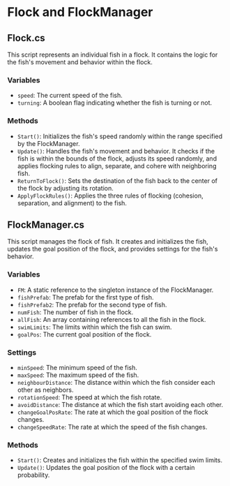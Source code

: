 # Flock and FlockManager

## Flock.cs
This script represents an individual fish in a flock. It contains the logic for the fish's movement and behavior within the flock.

### Variables
- `speed`: The current speed of the fish.
- `turning`: A boolean flag indicating whether the fish is turning or not.

### Methods
- `Start()`: Initializes the fish's speed randomly within the range specified by the FlockManager.
- `Update()`: Handles the fish's movement and behavior. It checks if the fish is within the bounds of the flock, adjusts its speed randomly, and applies flocking rules to align, separate, and cohere with neighboring fish.
- `ReturnToFlock()`: Sets the destination of the fish back to the center of the flock by adjusting its rotation.
- `ApplyFlockRules()`: Applies the three rules of flocking (cohesion, separation, and alignment) to the fish.

## FlockManager.cs
This script manages the flock of fish. It creates and initializes the fish, updates the goal position of the flock, and provides settings for the fish's behavior.

### Variables
- `FM`: A static reference to the singleton instance of the FlockManager.
- `fishPrefab`: The prefab for the first type of fish.
- `fishPrefab2`: The prefab for the second type of fish.
- `numFish`: The number of fish in the flock.
- `allFish`: An array containing references to all the fish in the flock.
- `swimLimits`: The limits within which the fish can swim.
- `goalPos`: The current goal position of the flock.

### Settings
- `minSpeed`: The minimum speed of the fish.
- `maxSpeed`: The maximum speed of the fish.
- `neighbourDistance`: The distance within which the fish consider each other as neighbors.
- `rotationSpeed`: The speed at which the fish rotate.
- `avoidDistance`: The distance at which the fish start avoiding each other.
- `changeGoalPosRate`: The rate at which the goal position of the flock changes.
- `changeSpeedRate`: The rate at which the speed of the fish changes.

### Methods
- `Start()`: Creates and initializes the fish within the specified swim limits.
- `Update()`: Updates the goal position of the flock with a certain probability.

